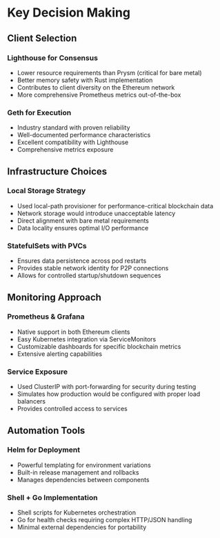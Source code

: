 # Key Decision Making

## Client Selection

### Lighthouse for Consensus
- Lower resource requirements than Prysm (critical for bare metal)
- Better memory safety with Rust implementation
- Contributes to client diversity on the Ethereum network
- More comprehensive Prometheus metrics out-of-the-box

### Geth for Execution
- Industry standard with proven reliability
- Well-documented performance characteristics
- Excellent compatibility with Lighthouse
- Comprehensive metrics exposure

## Infrastructure Choices

### Local Storage Strategy
- Used local-path provisioner for performance-critical blockchain data
- Network storage would introduce unacceptable latency
- Direct alignment with bare metal requirements
- Data locality ensures optimal I/O performance

### StatefulSets with PVCs
- Ensures data persistence across pod restarts
- Provides stable network identity for P2P connections
- Allows for controlled startup/shutdown sequences

## Monitoring Approach

### Prometheus & Grafana
- Native support in both Ethereum clients
- Easy Kubernetes integration via ServiceMonitors
- Customizable dashboards for specific blockchain metrics
- Extensive alerting capabilities

### Service Exposure
- Used ClusterIP with port-forwarding for security during testing
- Simulates how production would be configured with proper load balancers
- Provides controlled access to services

## Automation Tools

### Helm for Deployment
- Powerful templating for environment variations
- Built-in release management and rollbacks
- Manages dependencies between components

### Shell + Go Implementation
- Shell scripts for Kubernetes orchestration
- Go for health checks requiring complex HTTP/JSON handling
- Minimal external dependencies for portability